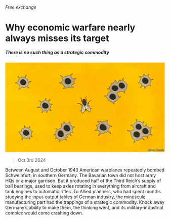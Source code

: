 ###### Free exchange

# Why economic warfare nearly always misses its target 

##### There is no such thing as a strategic commodity 

![image](images/20241005_FND001.jpg) 

> Oct 3rd 2024 

Between August and October 1943 American warplanes repeatedly bombed Schweinfurt, in southern Germany. The Bavarian town did not host army HQs or a major garrison. But it produced half of the Third Reich’s supply of ball bearings, used to keep axles rotating in everything from aircraft and tank engines to automatic rifles. To Allied planners, who had spent months studying the input-output tables of German industry, the minuscule manufacturing part had the trappings of a strategic commodity. Knock away Germany’s ability to make them, the thinking went, and its military-industrial complex would come crashing down.

